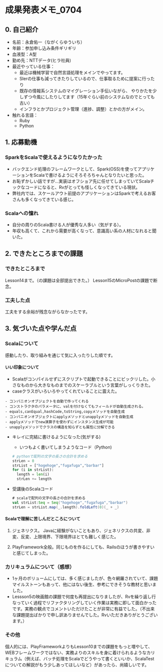 # 成果発表メモ_0704

## 0. 自己紹介
- 名前：永倉佑一（ながくらゆういち）
- 年齢：参加申し込み条件ギリギリ
- 血液型：A型
- 勤め先：NTTデータ(ヒラ社員)
- 最近やっている仕事：
  - 最近は機械学習で自然言語処理をメインでやってます。
  - SIerの仕事も減ってきたりしているので、仕事取るために提案に行ったり
  - 既存の情報系システムのマイグレーション手伝いながら、
  やりかたを少しずつ今風にしたりしてます（15年ぐらい前のシステムなのでとっても古い）
  - インフラとかプロジェクト管理（進捗、調整）とかの方がメイン。
- 触れる言語：
  - Ruby
  - Python

## 1. 応募動機

### SparkをScalaで使えるようになりたかった
- バックエンド処理のフレームワークとして、Spark(OSS)を使ってアプリケーションをScalaで書けるようにそろそろちゃんとなりたいと思った。
- お恥ずかしい話ですが...実装はオフショア先に任せてしまっていてScalaチックなコードになると、Rvがとっても怪しくなってきている現状。
- 弊社内では、スケールアウト前提のアプリケーションはSparkで考えるお客さんも多くなってきている感じ。

### Scalaへの憧れ
- 自分の周りのScala書ける人が優秀な人多い（気がする）。
- 年収も高くて、これから需要が高くなって、意識高い系の人材になれると聞いた。

## 2. できたところまでの課題
### できたところまで
Lesson14まで。（の課題は全部提出できた。）
Lesson15のMicroPostの課題で断念。

### 工夫した点
工夫をする余裕が残念ながらなかったです。


## 3. 気づいた点や学んだ点

### Scalaについて
感動したり、取り組みを通じて気に入ったりした順です。

#### いい印象について
- Scalaがコンパイルせずにスクリプトで起動できることにビックリした。小さなものから大きなものまでのスケーラブルという言葉がしっくりきた。
- caseクラスがいろいろやってくれていることに震えた。

```
- コンパニオンオブジェクトを自動で作ってくれる
- コンストラクタのパラメータに、valを付けなくてもフィールドが自動生成される。
- equals,canEqual,hashCode,toString,copyメソッドを自動生成
- コンパニオンオブジェクトにapplyメソッドとunapplyメソッドを自動生成
- applyメソッドでnew演算子を使わずにインスタンス生成が可能
- unapplyメソッドでクラスの構造を知らずとも属性に分解できる
```

- キレイに完結に書けるようになった(気がする)
  - いつもよく書いてしまうようなコード（Python)

  ```python
  # pythonで配列の文字の長さの合計を求める
  strLen = 0
  strList = ["hogehoge","fugafuga","barbar"]
  for (i in strList):
    length = len(i)
    strLen += length
  ```

- 受講後のScalaコード

  ```scala
  # scalaで配列の文字の長さの合計を求める
  val strList:Seq = Seq("hogehoge","fugafuga","barbar")
  strLen = strList.map(_.length).foldLeft(0)(_ + _)
  ```

#### Scalaで理解に苦しんだところについて

1. ジェネリクス。
Javaに経験がないこともあり、ジェネリクスの共変、非変、反変、上限境界、下限境界はとても難しく感じた。

2. PlayFramework全般。同じものを作るにしても、Railsのほうが書きやすいと感じてしまった。

### カリキュラムについて（感想）

- 1ヶ月のボリュームにしては、多く感じましたが、色々網羅されていて、課題マイルストーンもあって、他にはない後生、参考にできそうな教材と思いました。
- Lessson5の映画館の課題で何度も再提出になりましたが、Rvを繰り返し行なっていく過程でリファクタリングしていく作業は実務に即して面白かったです。実務の観点でコメントいただけたことが非常に有益でした。（不出来な課題提出ばかりで申し訳ありませんでした。Rvいただきありがとうございます。）

### その他
個人的には、PlayFrameworkよりもLesson10までの課題をもっと増やして、WEBフレームワークではない、実務よりのスキルを身に着けられるようなカリキュラム（例えば、バッチ処理をScalaでどうやって書くといいか、ScalaTestについての解説がもう少しあってほしいなど）があったら、尚嬉しいです。
